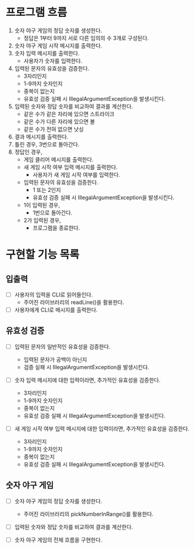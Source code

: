 # 프로그램 흐름
1. 숫자 야구 게임의 정답 숫자를 생성한다.
   - 정답은 1부터 9까지 서로 다른 임의의 수 3개로 구성된다.
2. 숫자 야구 게임 시작 메시지를 출력한다.
3. 숫자 입력 메시지를 출력한다.
   - 사용자가 숫자를 입력한다.
4. 입력된 문자의 유효성을 검증한다.
   - 3자리인지
   - 1-9까지 숫자인지
   - 중복이 없는지
   - 유효성 검증 실패 시 IllegalArgumentException을 발생시킨다. 
5. 입력된 숫자와 정답 숫자를 비교하여 결과를 계산한다.
   - 같은 수가 같은 자리에 있으면 스트라이크
   - 같은 수가 다른 자리에 있으면 볼
   - 같은 수가 전혀 없으면 낫싱
6. 결과 메시지를 출력한다.
7. 틀린 경우, 3번으로 돌아간다.
8. 정답인 경우,
   - 게임 클리어 메시지를 출력한다.
   - 새 게임 시작 여부 입력 메시지를 출력한다.
     - 사용자가 새 게임 시작 여부를 입력한다. 
   - 입력된 문자의 유효성을 검증한다.
     - 1 또는 2인지
     - 유효성 검증 실패 시 IllegalArgumentException을 발생시킨다.
   - 1이 입력된 경우,
     - 1번으로 돌아간다.
   - 2가 입력된 경우,
     - 프로그램을 종료한다.


# 구현할 기능 목록
## 입출력
- [ ] 사용자의 입력을 CLI로 읽어들인다.
  - 주어진 라이브러리의 readLine()을 활용한다.
- [ ] 사용자에게 CLI로 메시지를 출력한다.

## 유효성 검증
- [ ] 입력된 문자의 일반적인 유효성을 검증한다.
  - 입력된 문자가 공백이 아닌지
  - 검증 실패 시 IllegalArgumentException을 발생시킨다.

- [ ] 숫자 입력 메시지에 대한 입력이라면, 추가적인 유효성을 검증한다.
  - 3자리인지
  - 1-9까지 숫자인지
  - 중복이 없는지
  - 유효성 검증 실패 시 IllegalArgumentException을 발생시킨다.

- [ ] 새 게임 시작 여부 입력 메시지에 대한 입력이라면, 추가적인 유효성을 검증한다.
  - 3자리인지
  - 1-9까지 숫자인지
  - 중복이 없는지
  - 유효성 검증 실패 시 IllegalArgumentException을 발생시킨다.

## 숫자 야구 게임
- [ ] 숫자 야구 게임의 정답 숫자를 생성한다.
  - 주어진 라이브러리의 pickNumberInRange()를 활용한다.
- [ ] 입력된 숫자와 정답 숫자를 비교하여 결과를 계산한다.
- [ ] 숫자 야구 게임의 전체 흐름을 구현한다. 

